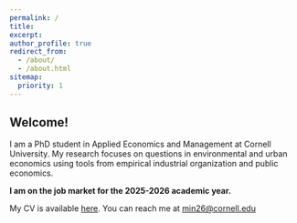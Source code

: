 ```yaml
---
permalink: /
title:
excerpt:
author_profile: true
redirect_from: 
  - /about/
  - /about.html
sitemap:
  priority: 1
---
```


<h2 id="welcome">
Welcome!
</h2>

I am a PhD student in Applied Economics and Management at Cornell University. My research focuses on questions in environmental and urban economics using tools from empirical industrial organization and public economics.

**I am on the job market for the 2025-2026 academic year.**

My CV is available [here](/files/navarro_cv.pdf). You can reach me at [min26@cornell.edu](mailto:min26@cornell.edu)